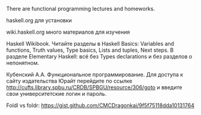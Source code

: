 There are functional programming lectures and homeworks.

haskell.org для установки

wiki.haskell.org много материалов для изучения

Haskell Wikibook. Читайте разделы в Haskell Basics: Variables and functions, Truth values, Type basics, Lists and tuples, Next steps. В разделе Elementary Haskell: всё без Types declarations и без разделов о непонятном.

Кубенский А.А. Функциональное программирование. Для доступа к сайту издательства Юрайт перейдите по ссылке http://cufts.library.spbu.ru/CRDB/SPBGU/resource/306/goto и введите свои университетские логин и пароль.

Foldl vs foldr: https://gist.github.com/CMCDragonkai/9f5f75118dda10131764

